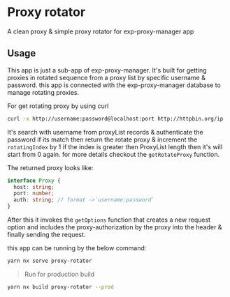 # Proxy rotator

A clean proxy & simple proxy rotator for exp-proxy-manager app

## Usage

This app is just a sub-app of exp-proxy-manager. It's built for getting proxies in rotated sequence from a proxy list by specific username & password. this app is connected with the exp-proxy-manager database to manage rotating proxies.

For get rotating proxy by using curl

```bash
curl -x http://username:password@localhost:port http://httpbin.org/ip
```

It's search with username from proxyList records & authenticate the password if its match then return the rotate proxy & increment the `rotatingIndex` by 1 if the index is greater then ProxyList length then it's will start from 0 again. for more details checkout the `getRotateProxy` function.

The returned proxy looks like:

```ts
interface Proxy {
  host: string;
  port: number;
  auth: string; // format ->`username:password`
}
```

After this it invokes the `getOptions` function that creates a new request option and includes the proxy-authorization by the proxy into the header & finally sending the request.

this app can be running by the below command:

```bash
yarn nx serve proxy-rotator
```

> Run for production build

```bash
yarn nx build proxy-rotator --prod
```
